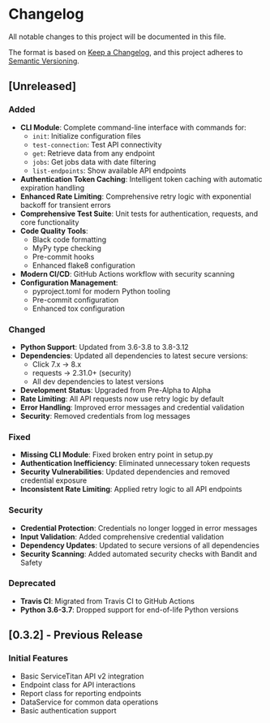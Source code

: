 # Changelog

All notable changes to this project will be documented in this file.

The format is based on [Keep a Changelog](https://keepachangelog.com/en/1.0.0/),
and this project adheres to [Semantic Versioning](https://semver.org/spec/v2.0.0.html).

## [Unreleased]

### Added
- **CLI Module**: Complete command-line interface with commands for:
  - `init`: Initialize configuration files
  - `test-connection`: Test API connectivity
  - `get`: Retrieve data from any endpoint
  - `jobs`: Get jobs data with date filtering
  - `list-endpoints`: Show available API endpoints
- **Authentication Token Caching**: Intelligent token caching with automatic expiration handling
- **Enhanced Rate Limiting**: Comprehensive retry logic with exponential backoff for transient errors
- **Comprehensive Test Suite**: Unit tests for authentication, requests, and core functionality
- **Code Quality Tools**: 
  - Black code formatting
  - MyPy type checking
  - Pre-commit hooks
  - Enhanced flake8 configuration
- **Modern CI/CD**: GitHub Actions workflow with security scanning
- **Configuration Management**: 
  - pyproject.toml for modern Python tooling
  - Pre-commit configuration
  - Enhanced tox configuration

### Changed
- **Python Support**: Updated from 3.6-3.8 to 3.8-3.12
- **Dependencies**: Updated all dependencies to latest secure versions:
  - Click 7.x → 8.x
  - requests → 2.31.0+ (security)
  - All dev dependencies to latest versions
- **Development Status**: Upgraded from Pre-Alpha to Alpha
- **Rate Limiting**: All API requests now use retry logic by default
- **Error Handling**: Improved error messages and credential validation
- **Security**: Removed credentials from log messages

### Fixed
- **Missing CLI Module**: Fixed broken entry point in setup.py
- **Authentication Inefficiency**: Eliminated unnecessary token requests
- **Security Vulnerabilities**: Updated dependencies and removed credential exposure
- **Inconsistent Rate Limiting**: Applied retry logic to all API endpoints

### Security
- **Credential Protection**: Credentials no longer logged in error messages
- **Input Validation**: Added comprehensive credential validation
- **Dependency Updates**: Updated to secure versions of all dependencies
- **Security Scanning**: Added automated security checks with Bandit and Safety

### Deprecated
- **Travis CI**: Migrated from Travis CI to GitHub Actions
- **Python 3.6-3.7**: Dropped support for end-of-life Python versions

## [0.3.2] - Previous Release
### Initial Features
- Basic ServiceTitan API v2 integration
- Endpoint class for API interactions
- Report class for reporting endpoints
- DataService for common data operations
- Basic authentication support